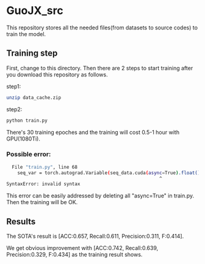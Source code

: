 # GuoJX_src

This repository stores all the needed files(from datasets to source codes) to train the model. 

## Training step

First, change to this directory. Then there are 2 steps to start training after you download this repository as follows.

step1:

```bash
unzip data_cache.zip
```

step2:

```bash
python train.py
```

There's 30 training epoches and the training will cost 0.5-1 hour with GPU(1080Ti).

### Possible error:

```bash
  File "train.py", line 68
    seq_var = torch.autograd.Variable(seq_data.cuda(async=True).float())
                                                        ^
SyntaxError: invalid syntax
```

This error can be easily addressed by deleting all "async=True" in train.py. Then the training will be OK.

## Results

The SOTA's result is [ACC:0.657, Recall:0.611, Precision:0.311, F:0.414].

We get obvious improvement with [ACC:0.742, Recall:0.639, Precision:0.329, F:0.434] as the training result shows.
